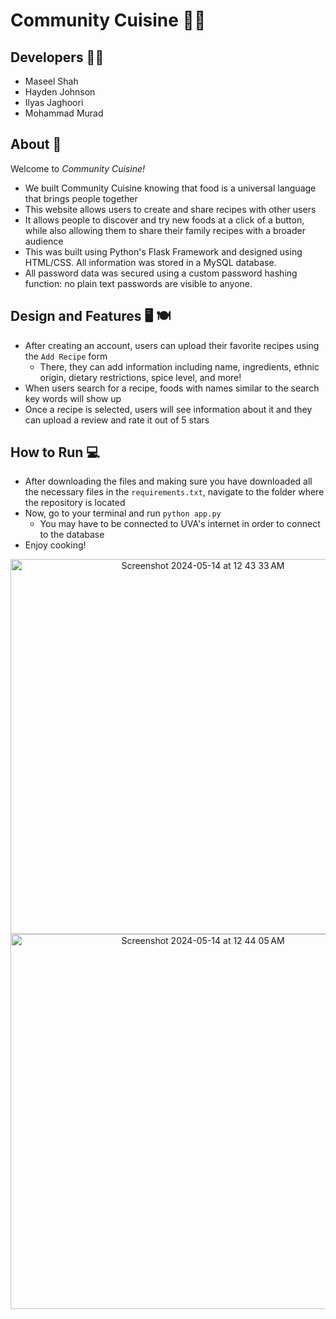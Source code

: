 # Community Cuisine 👨‍🍳 

## Developers 👨‍💻
* Maseel Shah
* Hayden Johnson
* Ilyas Jaghoori
* Mohammad Murad
  
## About 🥘
Welcome to *Community Cuisine!*
* We built Community Cuisine knowing that food is a universal language that brings people together
* This website allows users to create and share recipes with other users
* It allows people to discover and try new foods at a click of a button, while also allowing them to share their family recipes with a broader audience
* This was built using Python's Flask Framework and designed using HTML/CSS. All information was stored in a MySQL database.
* All password data was secured using a custom password hashing function: no plain text passwords are visible to anyone.

## Design and Features 🖥️ 🍽 
* After creating an account, users can upload their favorite recipes using the ```Add Recipe``` form
  - There, they can add information including name, ingredients, ethnic origin, dietary restrictions, spice level, and more!
* When users search for a recipe, foods with names similar to the search key words will show up
* Once a recipe is selected, users will see information about it and they can upload a review and rate it out of 5 stars

## How to Run 💻

* After downloading the files and making sure you have downloaded all the necessary files in the ```requirements.txt```, navigate to the folder where the repository is located
* Now, go to your terminal and run ```python app.py```
  - You may have to be connected to UVA's internet in order to connect to the database
* Enjoy cooking!

<div align=center>
  <img width="600" alt="Screenshot 2024-05-14 at 12 43 33 AM" src="https://github.com/maseelshah22/community_cuisine/assets/98069253/e3b478ee-1df2-4325-b62a-51215c3f6b59">
  <img  width="600" alt="Screenshot 2024-05-14 at 12 44 05 AM" src="https://github.com/maseelshah22/community_cuisine/assets/98069253/f95a4a24-176c-47b8-a6f6-c40823f95f71">
</div>


